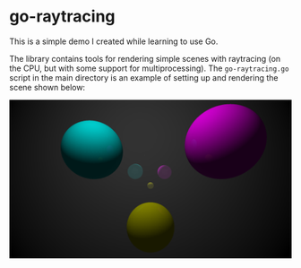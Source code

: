 # go-raytracing

This is a simple demo I created while learning to use Go.

The library contains tools for rendering simple scenes with raytracing (on the CPU, but with some support for multiprocessing). The `go-raytracing.go` script in the main directory is an example of setting up and rendering the scene shown below:

![test image](./testimage.png)
